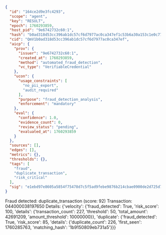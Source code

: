 ```json
{
  "id": "164ce2d9e3fc4293",
  "scope": "agent",
  "key": "RESULT",
  "epoch": 1760293859,
  "host_pid": "9e6742732c60:1",
  "hash": "b0ad318d53cc396ab1dc57cf6d7977ac0ca347ef1c53b6a30a153c1e0c7777fe",
  "cid": "QmV1b0ad318d53cc396ab1dc57cf6d7977ac0ca347ef",
  "aicp": {
    "prov": {
      "issuer": "9e6742732c60:1",
      "created_at": 1760293859,
      "method": "automated_fraud_detection",
      "vc_type": "VerifiableCredential"
    },
    "ucon": {
      "usage_constraints": [
        "no_pii_export",
        "audit_required"
      ],
      "purpose": "fraud_detection_analysis",
      "enforcement": "mandatory"
    },
    "eval": {
      "confidence": 1.0,
      "evidence_count": 0,
      "review_status": "pending",
      "evaluated_at": 1760293859
    }
  },
  "sources": [],
  "edges": [],
  "metrics": {},
  "thresholds": {},
  "tags": [
    "fraud",
    "duplicate_transaction",
    "risk_critical"
  ],
  "sig": "e1ebd97e8605a5854f75478d7c5f5ad9febe9876b214cbae0900de2d725d72aa"
}
```

Fraud detected: duplicate_transaction (score: 92)
Transaction: 044000038197650
Details: {'velocity': {'fraud_detected': True, 'risk_score': 100, 'details': {'transaction_count': 227, 'threshold': 50, 'total_amount': 42691209, 'amount_threshold': 10000000}}, 'duplicate': {'fraud_detected': True, 'risk_score': 85, 'details': {'duplicate_count': 226, 'first_seen': 1760285763, 'matching_hash': '1b9150809eb731a5'}}}